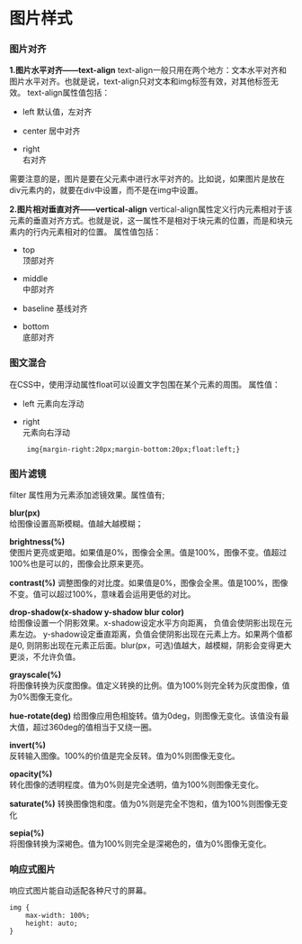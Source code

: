 图片样式
===================

###  图片对齐
**1.图片水平对齐——text-align**
text-align一般只用在两个地方：文本水平对齐和图片水平对齐。也就是说，text-align只对文本和img标签有效，对其他标签无效。
text-align属性值包括：

 - left	
默认值，左对齐

 - center
居中对齐

 - right	
右对齐

需要注意的是，图片是要在父元素中进行水平对齐的。比如说，如果图片是放在div元素内的，就要在div中设置，而不是在img中设置。

**2.图片相对垂直对齐——vertical-align**
vertical-align属性定义行内元素相对于该元素的垂直对齐方式。也就是说，这一属性不是相对于块元素的位置，而是和块元素内的行内元素相对的位置。
属性值包括：

 - top	 
顶部对齐

 - middle	
中部对齐

 - baseline	
基线对齐

 - bottom	
底部对齐
    
###  图文混合
在CSS中，使用浮动属性float可以设置文字包围在某个元素的周围。
属性值：

 - left	
元素向左浮动

 - right	
元素向右浮动 

        img{margin-right:20px;margin-bottom:20px;float:left;}

###  图片滤镜
filter 属性用为元素添加滤镜效果。属性值有;

**blur(px)**	
给图像设置高斯模糊。值越大越模糊；

**brightness(%)**	
使图片更亮或更暗。如果值是0%，图像会全黑。值是100%，图像不变。值超过100%也是可以的，图像会比原来更亮。

**contrast(%)**	
调整图像的对比度。如果值是0%，图像会全黑。值是100%，图像不变。值可以超过100%，意味着会运用更低的对比。

**drop-shadow(x-shadow y-shadow blur color)**	
给图像设置一个阴影效果。x-shadow设定水平方向距离， 负值会使阴影出现在元素左边。 y-shadow设定垂直距离，负值会使阴影出现在元素上方。如果两个值都是0, 则阴影出现在元素正后面。blur(px，可选)值越大，越模糊，阴影会变得更大更淡，不允许负值。

**grayscale(%)**	
将图像转换为灰度图像。值定义转换的比例。值为100%则完全转为灰度图像，值为0%图像无变化。

**hue-rotate(deg)**	
给图像应用色相旋转。值为0deg，则图像无变化。该值没有最大值，超过360deg的值相当于又绕一圈。

**invert(%)**	
反转输入图像。100%的价值是完全反转。值为0%则图像无变化。

**opacity(%)**	
转化图像的透明程度。值为0%则是完全透明，值为100%则图像无变化。

**saturate(%)**	
转换图像饱和度。值为0%则是完全不饱和，值为100%则图像无变化

**sepia(%)**	
将图像转换为深褐色。值为100%则完全是深褐色的，值为0%图像无变化。


###  响应式图片
响应式图片能自动适配各种尺寸的屏幕。

    img {
        max-width: 100%;
        height: auto;
    }

